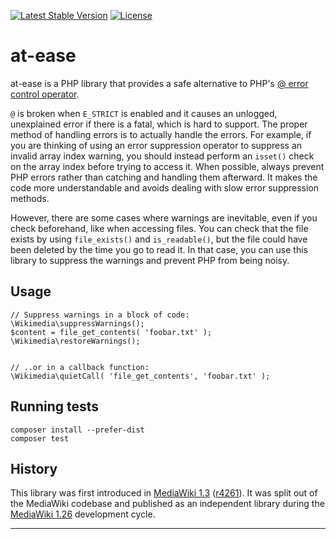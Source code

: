 [![Latest Stable Version]](https://packagist.org/packages/mediawiki/at-ease) [![License]](https://packagist.org/packages/mediawiki/at-ease)

at-ease
=======

at-ease is a PHP library that provides a safe alternative to PHP's
[@ error control operator][].

`@` is broken when `E_STRICT` is enabled and it causes an unlogged,
unexplained error if there is a fatal, which is hard to support. The proper
method of handling errors is to actually handle the errors. For example, if
you are thinking of using an error suppression operator to suppress an invalid
array index warning, you should instead perform an `isset()` check on the
array index before trying to access it. When possible, always prevent PHP
errors rather than catching and handling them afterward. It makes the code
more understandable and avoids dealing with slow error suppression methods.

However, there are some cases where warnings are inevitable, even if you check
beforehand, like when accessing files. You can check that the file exists by
using `file_exists()` and `is_readable()`, but the file could have been
deleted by the time you go to read it. In that case, you can use this library
to suppress the warnings and prevent PHP from being noisy.


Usage
-----

    // Suppress warnings in a block of code:
    \Wikimedia\suppressWarnings();
    $content = file_get_contents( 'foobar.txt' );
    \Wikimedia\restoreWarnings();


    // ..or in a callback function:
    \Wikimedia\quietCall( 'file_get_contents', 'foobar.txt' );


Running tests
-------------

    composer install --prefer-dist
    composer test


History
-------

This library was first introduced in [MediaWiki 1.3][] ([r4261][]). It was
split out of the MediaWiki codebase and published as an independent library
during the [MediaWiki 1.26][] development cycle.


---
[@ error control operator]: https://php.net/manual/en/language.operators.errorcontrol.php
[MediaWiki 1.3]: https://www.mediawiki.org/wiki/MediaWiki_1.3
[r4261]: https://phabricator.wikimedia.org/rSVN4261
[MediaWiki 1.26]: https://www.mediawiki.org/wiki/MediaWiki_1.26
[Latest Stable Version]: https://poser.pugx.org/mediawiki/at-ease/v/stable.svg
[License]: https://poser.pugx.org/mediawiki/at-ease/license.svg
